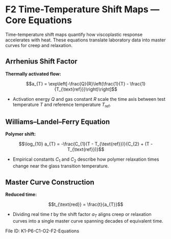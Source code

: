 # F2 Time-Temperature Shift Maps — Core Equations

Time-temperature shift maps quantify how viscoplastic response accelerates with heat. These equations translate laboratory data into master curves for creep and relaxation.

## Arrhenius Shift Factor
**Thermally activated flow:**

$$a_{T} = \exp\left[-\frac{Q}{R}\left(\frac{1}{T} - \frac{1}{T_{\text{ref}}}\right)\right]$$

- Activation energy $Q$ and gas constant $R$ scale the time axis between test temperature $T$ and reference temperature $T_{\text{ref}}$.

## Williams–Landel–Ferry Equation
**Polymer shift:**

$$\log_{10} a_{T} = -\frac{C_{1}(T - T_{\text{ref}})}{C_{2} + (T - T_{\text{ref}})}$$

- Empirical constants $C_{1}$ and $C_{2}$ describe how polymer relaxation times change near the glass transition temperature.

## Master Curve Construction
**Reduced time:**

$$t_{\text{red}} = \frac{t}{a_{T}}$$

- Dividing real time $t$ by the shift factor $a_{T}$ aligns creep or relaxation curves into a single master curve spanning decades of equivalent time.

File ID: K1-P6-C1-O2-F2-Equations
